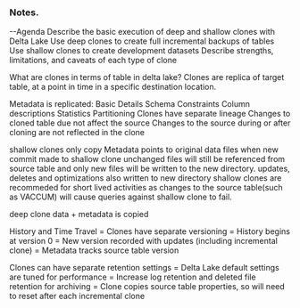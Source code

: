 ### Notes.

--Agenda
Describe the basic execution of deep and shallow clones with Delta Lake
Use deep clones to create full incremental backups of tables
Use shallow clones to create development datasets
Describe strengths, limitations, and caveats of each type of clone

What are clones in terms of table in delta lake?
Clones are replica of target table, at a point in time in a specific destination location.

Metadata is replicated:
	Basic Details
	Schema
	Constraints
	Column descriptions
	Statistics
	Partitioning
Clones have separate lineage
	Changes to cloned table due not affect the source
	Changes to the source during or after cloning are not reflected in the clone

shallow clones
	only copy Metadata
	points to original data files
	when new commit made to shallow clone unchanged files will still be referenced from source table and
		only new files will be written to the new directory.
	updates, deletes and optimizations also written to new directory
	shallow clones are recommeded for short lived activities as changes to the source table(such as VACCUM)
		will cause queries against shallow clone to fail.

deep clone
	data + metadata is copied

History and Time Travel
= Clones have separate versioning
= History begins at version 0
= New version recorded with updates (including incremental clone)
= Metadata tracks source table version

Clones can have separate retention settings
= Delta Lake default settings are tuned for performance
= Increase log retention and deleted file retention for archiving
= Clone copies source table properties, so will need to reset after each incremental clone
